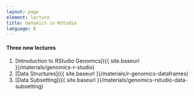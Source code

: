 ```yaml
---
layout: page
element: lecture
title: Genomics in RStudio
language: R
---
```

#### Three new lectures

1. [Introduction to RStudio Genomics]({{ site.baseurl }}/materials/genomics-r-studio)
2. [Data Structures]({{ site.baseurl }}/materials/r-genomics-dataframes)
3. [Data Subsetting]({{ site.baseurl }}/materials/genomics-rstudio-data-subsetting)

